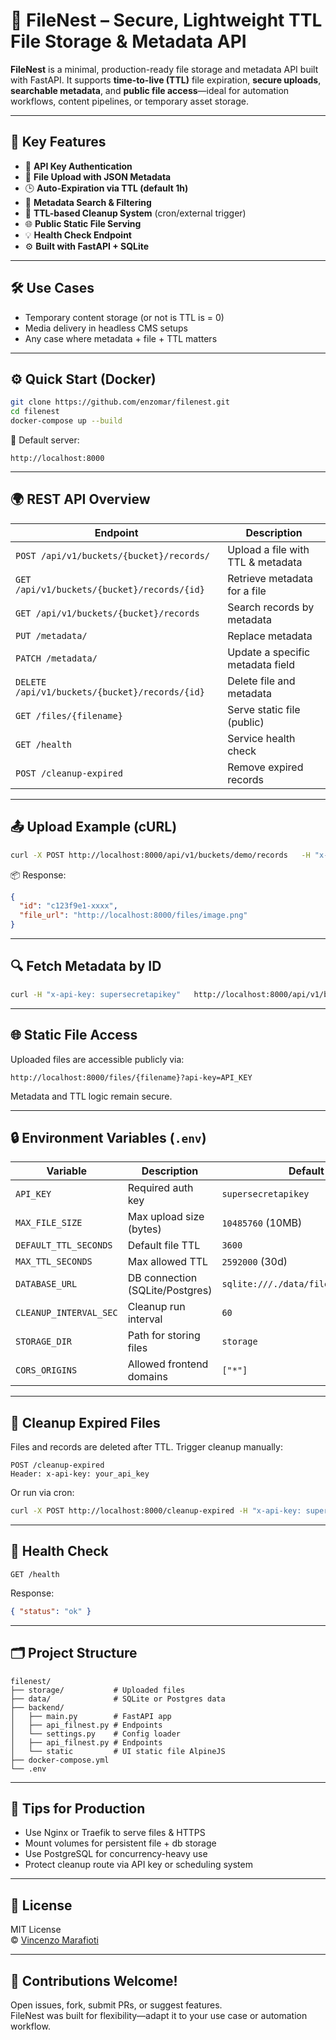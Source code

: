 # 🚀 FileNest – Secure, Lightweight TTL File Storage & Metadata API

**FileNest** is a minimal, production-ready file storage and metadata API built with FastAPI. It supports **time-to-live (TTL)** file expiration, **secure uploads**, **searchable metadata**, and **public file access**—ideal for automation workflows, content pipelines, or temporary asset storage.

---

## 🧩 Key Features

- 🔐 **API Key Authentication**
- 📁 **File Upload with JSON Metadata**
- 🕒 **Auto-Expiration via TTL (default 1h)**
- 🔎 **Metadata Search & Filtering**
- 🧹 **TTL-based Cleanup System** (cron/external trigger)
- 🌐 **Public Static File Serving**
- 💡 **Health Check Endpoint**
- ⚙️ **Built with FastAPI + SQLite**

---

## 🛠️ Use Cases

- Temporary content storage (or not is TTL is = 0)  
- Media delivery in headless CMS setups  
- Any case where metadata + file + TTL matters

---

## ⚙️ Quick Start (Docker)

```bash
git clone https://github.com/enzomar/filenest.git
cd filenest
docker-compose up --build
```

🔗 Default server:  
```
http://localhost:8000
```

---

## 🌍 REST API Overview

| Endpoint | Description |
|----------|-------------|
| `POST /api/v1/buckets/{bucket}/records/` | Upload a file with TTL & metadata |
| `GET /api/v1/buckets/{bucket}/records/{id}` | Retrieve metadata for a file |
| `GET /api/v1/buckets/{bucket}/records` | Search records by metadata |
| `PUT /metadata/` | Replace metadata |
| `PATCH /metadata/` | Update a specific metadata field |
| `DELETE /api/v1/buckets/{bucket}/records/{id}` | Delete file and metadata |
| `GET /files/{filename}` | Serve static file (public) |
| `GET /health` | Service health check |
| `POST /cleanup-expired` | Remove expired records |

---

## 📤 Upload Example (cURL)

```bash
curl -X POST http://localhost:8000/api/v1/buckets/demo/records   -H "x-api-key: supersecretapikey"   -F "file=@image.png"   -F 'metadata_json={"author":"Vincenzo","description":"Test upload"}'   -F "ttl_seconds=3600"
```

📦 Response:
```json
{
  "id": "c123f9e1-xxxx",
  "file_url": "http://localhost:8000/files/image.png"
}
```

---

## 🔍 Fetch Metadata by ID

```bash
curl -H "x-api-key: supersecretapikey"   http://localhost:8000/api/v1/buckets/demo/records/c123f9e1-xxxx
```

---

## 🌐 Static File Access

Uploaded files are accessible publicly via:

```
http://localhost:8000/files/{filename}?api-key=API_KEY
```

Metadata and TTL logic remain secure.

---

## 🔒 Environment Variables (`.env`)

| Variable | Description | Default |
|----------|-------------|---------|
| `API_KEY` | Required auth key | `supersecretapikey` |
| `MAX_FILE_SIZE` | Max upload size (bytes) | `10485760` (10MB) |
| `DEFAULT_TTL_SECONDS` | Default file TTL | `3600` |
| `MAX_TTL_SECONDS` | Max allowed TTL | `2592000` (30d) |
| `DATABASE_URL` | DB connection (SQLite/Postgres) | `sqlite:///./data/file_metadata.db` |
| `CLEANUP_INTERVAL_SEC` | Cleanup run interval | `60` |
| `STORAGE_DIR` | Path for storing files | `storage` |
| `CORS_ORIGINS` | Allowed frontend domains | `["*"]` |

---

## 🧹 Cleanup Expired Files

Files and records are deleted after TTL. Trigger cleanup manually:

```http
POST /cleanup-expired
Header: x-api-key: your_api_key
```

Or run via cron:
```bash
curl -X POST http://localhost:8000/cleanup-expired -H "x-api-key: supersecretapikey"
```

---

## 🧪 Health Check

```http
GET /health
```

Response:
```json
{ "status": "ok" }
```

---

## 🗂 Project Structure

```
filenest/
├── storage/           # Uploaded files
├── data/              # SQLite or Postgres data
├── backend/
│   ├── main.py        # FastAPI app
│   ├── api_filnest.py # Endpoints
│   └── settings.py    # Config loader
│   ├── api_filnest.py # Endpoints
│   └── static         # UI static file AlpineJS
├── docker-compose.yml
└── .env
```

---

## 🧰 Tips for Production

- Use Nginx or Traefik to serve files & HTTPS  
- Mount volumes for persistent file + db storage  
- Use PostgreSQL for concurrency-heavy use  
- Protect cleanup route via API key or scheduling system  

---

## 📄 License

MIT License  
© [Vincenzo Marafioti](mailto:enzo.mar@gmail.com)

---

## 🤝 Contributions Welcome!

Open issues, fork, submit PRs, or suggest features.  
FileNest was built for flexibility—adapt it to your use case or automation workflow.